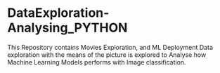 # DataExploration-Analysing_PYTHON

This Repository contains Movies Exploration, and ML Deployment Data exploration with the means of the picture is explored to Analyse
how Machine Learning Models performs with Image classification.
